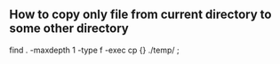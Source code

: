 ## How to copy only file from current directory to some other directory 

find . -maxdepth 1 -type f   -exec cp {} ./temp/ \; 
